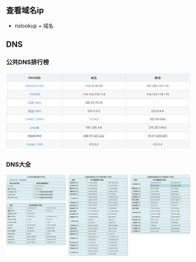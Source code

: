 ## 查看域名ip

-   nslookup + 域名

## DNS

### 公共DNS排行榜

![国内DNS排行](/assets/国内DNS排行.png)

### DNS大全

![DNS大全](/assets/DNS大全.png)
